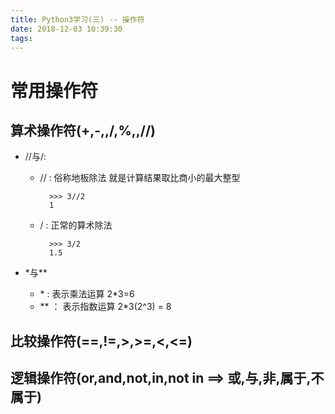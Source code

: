 ```yaml
---
title: Python3学习(三) -- 操作符
date: 2018-12-03 10:39:30
tags:
---
```


# 常用操作符

## 算术操作符(+,-,**,/,%,**,//)

  - //与/:

    - // : 俗称地板除法 就是计算结果取比商小的最大整型

	  		>>> 3//2
			1

    - / : 正常的算术除法

	  		>>> 3/2
			1.5

  -  \*与\**

  	  - \* : 表示乘法运算  2*3=6
 	  - \** ： 表示指数运算 2*3(2^3) = 8

## 比较操作符(==,!=,>,>=,<,<=)

## 逻辑操作符(or,and,not,in,not in ==> 或,与,非,属于,不属于)
